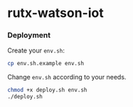 # rutx-watson-iot

### Deployment
Create your `env.sh`:
```bash
cp env.sh.example env.sh
```

Change `env.sh` according to your needs.
```bash
chmod +x deploy.sh env.sh
./deploy.sh
```
